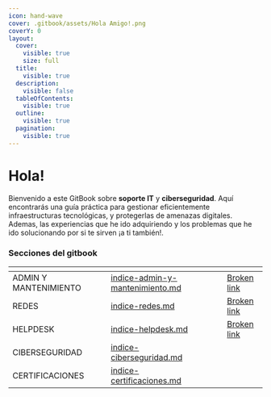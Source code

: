 ```yaml
---
icon: hand-wave
cover: .gitbook/assets/Hola Amigo!.png
coverY: 0
layout:
  cover:
    visible: true
    size: full
  title:
    visible: true
  description:
    visible: false
  tableOfContents:
    visible: true
  outline:
    visible: true
  pagination:
    visible: true
---
```


# Hola!

Bienvenido a este GitBook sobre **soporte IT** y **ciberseguridad**. Aquí encontrarás una guía práctica para gestionar eficientemente infraestructuras tecnológicas,  y protegerlas de amenazas digitales. Ademas,  las experiencias que he ido adquiriendo y los problemas que he ido solucionando por si te sirven ¡a ti también!.

### Secciones del gitbook

<table data-view="cards"><thead><tr><th></th><th></th><th data-type="content-ref"></th><th data-hidden data-card-cover data-type="files"></th><th data-hidden></th><th data-hidden data-card-target data-type="content-ref"></th></tr></thead><tbody><tr><td>ADMIN Y MANTENIMIENTO</td><td></td><td><a href="admin-y-mantenimiento/indice-admin-y-mantenimiento.md">indice-admin-y-mantenimiento.md</a></td><td></td><td></td><td><a href="broken-reference">Broken link</a></td></tr><tr><td>REDES</td><td></td><td><a href="redes-y-seguridad/indice-redes.md">indice-redes.md</a></td><td></td><td></td><td><a href="broken-reference">Broken link</a></td></tr><tr><td>HELPDESK</td><td></td><td><a href="helpdesk-y-resolucion-de-problemas/indice-helpdesk.md">indice-helpdesk.md</a></td><td></td><td></td><td><a href="broken-reference">Broken link</a></td></tr><tr><td>CIBERSEGURIDAD</td><td></td><td><a href="ciberseguridad-en-el-soporte-it/indice-ciberseguridad.md">indice-ciberseguridad.md</a></td><td></td><td></td><td></td></tr><tr><td>CERTIFICACIONES</td><td></td><td><a href="certificaciones/indice-certificaciones.md">indice-certificaciones.md</a></td><td></td><td></td><td></td></tr></tbody></table>
